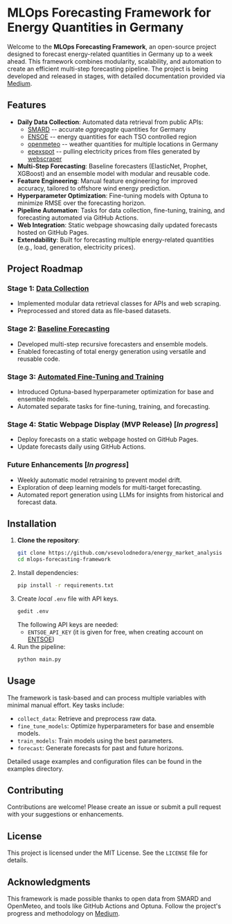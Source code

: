 # MLOps Forecasting Framework for Energy Quantities in Germany

Welcome to the **MLOps Forecasting Framework**, an open-source project designed to forecast energy-related quantities in Germany up to a week ahead. This framework combines modularity, scalability, and automation to create an efficient multi-step forecasting pipeline. The project is being developed and released in stages, with detailed documentation provided via [Medium](https://medium.com/@vsevolod.nedora).

## Features

- **Daily Data Collection**: Automated data retrieval from public APIs:
   - [SMARD](https://www.smard.de/home) --  accurate _aggregagte_ quantities for Germany 
   - [ENSOE](https://transparency.entsoe.eu/) -- energy quantities for each TSO controlled region
   - [openmeteo](https://open-meteo.com/) -- weather quantities for multiple locations in Germany
   - [epexspot](https://www.epexspot.com/en) -- pulling electricity prices from files generated by [webscraper](https://github.com/vsevolodnedora/epex_de_collector)
- **Multi-Step Forecasting**: Baseline forecasters (ElasticNet, Prophet, XGBoost) and an ensemble model with modular and reusable code.
- **Feature Engineering**: Manual feature engineering for improved accuracy, tailored to offshore wind energy prediction.
- **Hyperparameter Optimization**: Fine-tuning models with Optuna to minimize RMSE over the forecasting horizon.
- **Pipeline Automation**: Tasks for data collection, fine-tuning, training, and forecasting automated via GitHub Actions.
- **Web Integration**: Static webpage showcasing daily updated forecasts hosted on GitHub Pages.
- **Extendability**: Built for forecasting multiple energy-related quantities (e.g., load, generation, electricity prices).

## Project Roadmap

### Stage 1: [Data Collection](https://medium.com/@vsevolod.nedora/mlops-electricity-price-forecasting-project-2-ad1012350067)
- Implemented modular data retrieval classes for APIs and web scraping.
- Preprocessed and stored data as file-based datasets.

### Stage 2: [Baseline Forecasting](https://medium.com/@vsevolod.nedora/mlops-electricity-price-forecasting-project-2-ad1012350067)
- Developed multi-step recursive forecasters and ensemble models.
- Enabled forecasting of total energy generation using versatile and reusable code.

### Stage 3: [Automated Fine-Tuning and Training](https://medium.com/@vsevolod.nedora/building-a-modular-forecasting-framework-fine-tuning-and-predicting-offshore-wind-generation-c668e343f6c2)
- Introduced Optuna-based hyperparameter optimization for base and ensemble models.
- Automated separate tasks for fine-tuning, training, and forecasting.

### Stage 4: Static Webpage Display (MVP Release) [_In progress_]
- Deploy forecasts on a static webpage hosted on GitHub Pages.
- Update forecasts daily using GitHub Actions.

### Future Enhancements [_In progress_]
- Weekly automatic model retraining to prevent model drift.
- Exploration of deep learning models for multi-target forecasting.
- Automated report generation using LLMs for insights from historical and forecast data.

## Installation

1. **Clone the repository**:
   ```bash
   git clone https://github.com/vsevolodnedora/energy_market_analysis
   cd mlops-forecasting-framework
   ```
2. Install dependencies:
   ```bash
   pip install -r requirements.txt
   ```
3. Create _local_ `.env` file with API keys.
   ```bash
   gedit .env
   ```
   The following API keys are needed:
   - `ENTSOE_API_KEY` (it is given for free, when creating account on [ENTSOE](https://transparency.entsoe.eu/)) 
3. Run the pipeline:
   ```bash
   python main.py
   ```

## Usage

The framework is task-based and can process multiple variables with minimal manual effort. Key tasks include:

- `collect_data`: Retrieve and preprocess raw data.
- `fine_tune_models`: Optimize hyperparameters for base and ensemble models.
- `train_models`: Train models using the best parameters.
- `forecast`: Generate forecasts for past and future horizons.

Detailed usage examples and configuration files can be found in the examples directory.

## Contributing

Contributions are welcome! Please create an issue or submit a pull request with your suggestions or enhancements.

## License

This project is licensed under the MIT License. See the `LICENSE` file for details.

## Acknowledgments

This framework is made possible thanks to open data from SMARD and OpenMeteo, and tools like GitHub Actions and Optuna. Follow the project's progress and methodology on [Medium](https://medium.com/@vsevolod.nedora).
